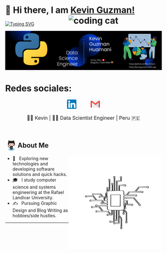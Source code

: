 <div>

# 👋 Hi there, I am <a href="https://github.com/KevinGuzm">Kevin Guzman!</a> <img align='right' src="/.github/cat.gif" height="" width="300" alt="coding cat">

</div>

<div>
 
 [![Typing SVG](https://readme-typing-svg.demolab.com?font=Fira+Code&size=24&pause=1000&color=8CE4F7&width=435&lines=I'm+a+Data+Scientist%F0%9F%9A%80)](https://git.io/typing-svg)



![mi perfil](https://github.com/KevinGuzm/KevinGuzm/blob/main/bannerdatascience.png)

# Redes sociales:
<div align='center' style="display: flex; flex-wrap: wrap; justify-content: center; align-items: flex-start; column-gap: 20px;">
<a margin='0 0.8rem' style="margin: 0 0.8rem; outline: none;" href="https://www.linkedin.com/in/kevin-guzman-huamani-55815b235/" target="blank"><img src="./assets/social-media/linkedin.svg" width="30" /></a>
<a margin='0 0.8rem' style="margin: 0 0.8rem; outline: none;" href='mailto:kebbu159@gmail.com' target='_blank'><img src="./assets/social-media/gmail.svg" width="30" /></a>
</div>

<p style="text-align: center; font-size: 1rem;" align='center'>👦🏻 Kevin | 👨‍💻 Data Scientist Engineer | Peru 🇵🇪 </p>


<br />

<h2 style="display: flex; align-items: center; margin-bottom: 1rem;"><img style="width: 40px; margin: 0;" src="./assets/Octocat/Octocat.png" alt="🌟" width='40' /> About Me</h2>

<img align='right' src="https://github.com/KevinGuzm/KevinGuzm/blob/main/chip-591_512.gif" height="" width="300" alt="coding cat">

- 🤔 &nbsp; Exploring new technologies and developing software solutions and quick hacks.
- 🎓 &nbsp; I study computer science and systems engineering at the Rafael Landívar University.
- ✍️ &nbsp; Pursuing Graphic Design and Blog Writing as hobbies/side hustles.

<hr>
<br/>
